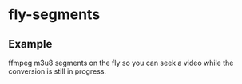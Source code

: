 # fly-segments
## Example
ffmpeg m3u8 segments on the fly so you can seek a video while the conversion is still in progress.
